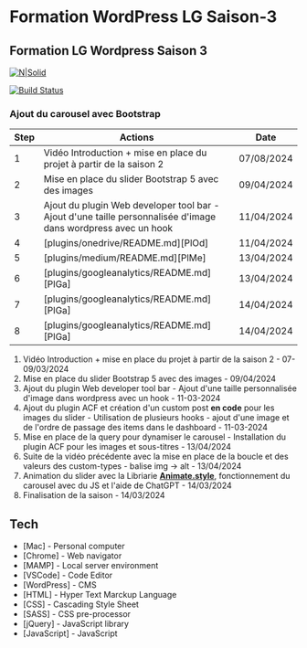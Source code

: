 # Formation WordPress LG Saison-3

## Formation LG Wordpress Saison 3

[![N|Solid](https://cldup.com/dTxpPi9lDf.thumb.png)](https://nodesource.com/products/nsolid)

[![Build Status](https://travis-ci.org/joemccann/dillinger.svg?branch=master)](https://travis-ci.org/joemccann/dillinger)

### Ajout du carousel avec Bootstrap

| Step | Actions                                                                                                       | Date       |
| ---- | ------------------------------------------------------------------------------------------------------------- | ---------- |
| 1    | Vidéo Introduction + mise en place du projet à partir de la saison 2                                          | 07/08/2024 |
| 2    | Mise en place du slider Bootstrap 5 avec des images                                                           | 09/04/2024 |
| 3    | Ajout du plugin Web developer tool bar - Ajout d'une taille personnalisée d'image dans wordpress avec un hook | 11/04/2024 |
| 4    | [plugins/onedrive/README.md][PlOd]                                                                            | 11/04/2024 |
| 5    | [plugins/medium/README.md][PlMe]                                                                              | 13/04/2024 |
| 6    | [plugins/googleanalytics/README.md][PlGa]                                                                     | 13/04/2024 |
| 7    | [plugins/googleanalytics/README.md][PlGa]                                                                     | 14/04/2024 |
| 8    | [plugins/googleanalytics/README.md][PlGa]                                                                     | 14/04/2024 |

1. Vidéo Introduction + mise en place du projet à partir de la saison 2 - 07-09/03/2024
2. Mise en place du slider Bootstrap 5 avec des images - 09/04/2024
3. Ajout du plugin Web developer tool bar - Ajout d'une taille personnalisée d'image dans wordpress avec un hook - 11-03-2024
4. Ajout du plugin ACF et création d'un custom post **en code** pour les images du slider - Utilisation de plusieurs hooks - ajout d'une image et de l'ordre de passage des items dans le dashboard - 11-03-2024
5. Mise en place de la query pour dynamiser le carousel - Installation du plugin ACF pour les images et sous-titres - 13/04/2024
6. Suite de la vidéo précédente avec la mise en place de la boucle et des valeurs des custom-types - balise img -> alt - 13/04/2024
7. Animation du slider avec la Libriarie [**Animate.style**](https://animate.style/), fonctionnement du carousel avec du JS et l'aide de ChatGPT - 14/03/2024
8. Finalisation de la saison - 14/03/2024

## Tech

-   [Mac] - Personal computer
-   [Chrome] - Web navigator
-   [MAMP] - Local server environment
-   [VSCode] - Code Editor
-   [WordPress] - CMS
-   [HTML] - Hyper Text Marckup Language
-   [CSS] - Cascading Style Sheet
-   [SASS] - CSS pre-processor
-   [jQuery] - JavaScript library
-   [JavaScript] - JavaScript
